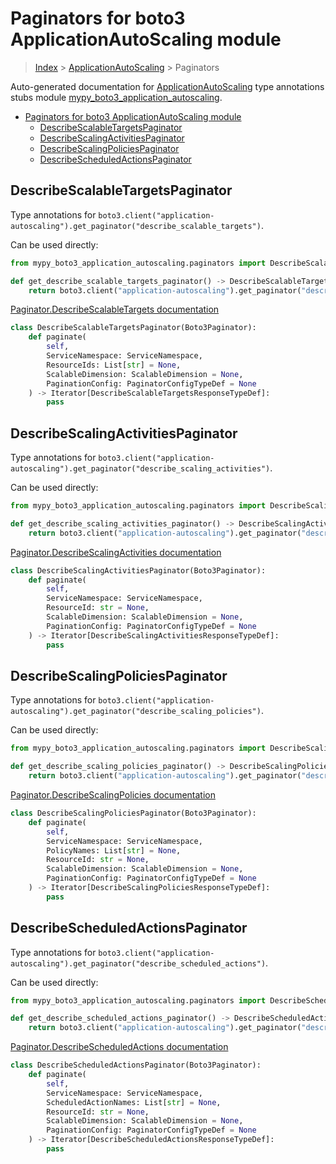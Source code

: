 # Paginators for boto3 ApplicationAutoScaling module

> [Index](../index.md) > [ApplicationAutoScaling](./index.md) > Paginators

Auto-generated documentation for [ApplicationAutoScaling](https://boto3.amazonaws.com/v1/documentation/api/latest/reference/services/application-autoscaling.html#ApplicationAutoScaling)
type annotations stubs module [mypy_boto3_application_autoscaling](https://pypi.org/project/mypy-boto3-application-autoscaling/).

- [Paginators for boto3 ApplicationAutoScaling module](#paginators-for-boto3-applicationautoscaling-module)
  - [DescribeScalableTargetsPaginator](#describescalabletargetspaginator)
  - [DescribeScalingActivitiesPaginator](#describescalingactivitiespaginator)
  - [DescribeScalingPoliciesPaginator](#describescalingpoliciespaginator)
  - [DescribeScheduledActionsPaginator](#describescheduledactionspaginator)

## DescribeScalableTargetsPaginator

Type annotations for `boto3.client("application-autoscaling").get_paginator("describe_scalable_targets")`.

Can be used directly:

```python
from mypy_boto3_application_autoscaling.paginators import DescribeScalableTargetsPaginator

def get_describe_scalable_targets_paginator() -> DescribeScalableTargetsPaginator:
    return boto3.client("application-autoscaling").get_paginator("describe_scalable_targets")
```

[Paginator.DescribeScalableTargets documentation](https://boto3.amazonaws.com/v1/documentation/api/latest/reference/services/application-autoscaling.html#ApplicationAutoScaling.Paginator.DescribeScalableTargets)

```python
class DescribeScalableTargetsPaginator(Boto3Paginator):
    def paginate(
        self,
        ServiceNamespace: ServiceNamespace,
        ResourceIds: List[str] = None,
        ScalableDimension: ScalableDimension = None,
        PaginationConfig: PaginatorConfigTypeDef = None
    ) -> Iterator[DescribeScalableTargetsResponseTypeDef]:
        pass
```
## DescribeScalingActivitiesPaginator

Type annotations for `boto3.client("application-autoscaling").get_paginator("describe_scaling_activities")`.

Can be used directly:

```python
from mypy_boto3_application_autoscaling.paginators import DescribeScalingActivitiesPaginator

def get_describe_scaling_activities_paginator() -> DescribeScalingActivitiesPaginator:
    return boto3.client("application-autoscaling").get_paginator("describe_scaling_activities")
```

[Paginator.DescribeScalingActivities documentation](https://boto3.amazonaws.com/v1/documentation/api/latest/reference/services/application-autoscaling.html#ApplicationAutoScaling.Paginator.DescribeScalingActivities)

```python
class DescribeScalingActivitiesPaginator(Boto3Paginator):
    def paginate(
        self,
        ServiceNamespace: ServiceNamespace,
        ResourceId: str = None,
        ScalableDimension: ScalableDimension = None,
        PaginationConfig: PaginatorConfigTypeDef = None
    ) -> Iterator[DescribeScalingActivitiesResponseTypeDef]:
        pass
```
## DescribeScalingPoliciesPaginator

Type annotations for `boto3.client("application-autoscaling").get_paginator("describe_scaling_policies")`.

Can be used directly:

```python
from mypy_boto3_application_autoscaling.paginators import DescribeScalingPoliciesPaginator

def get_describe_scaling_policies_paginator() -> DescribeScalingPoliciesPaginator:
    return boto3.client("application-autoscaling").get_paginator("describe_scaling_policies")
```

[Paginator.DescribeScalingPolicies documentation](https://boto3.amazonaws.com/v1/documentation/api/latest/reference/services/application-autoscaling.html#ApplicationAutoScaling.Paginator.DescribeScalingPolicies)

```python
class DescribeScalingPoliciesPaginator(Boto3Paginator):
    def paginate(
        self,
        ServiceNamespace: ServiceNamespace,
        PolicyNames: List[str] = None,
        ResourceId: str = None,
        ScalableDimension: ScalableDimension = None,
        PaginationConfig: PaginatorConfigTypeDef = None
    ) -> Iterator[DescribeScalingPoliciesResponseTypeDef]:
        pass
```
## DescribeScheduledActionsPaginator

Type annotations for `boto3.client("application-autoscaling").get_paginator("describe_scheduled_actions")`.

Can be used directly:

```python
from mypy_boto3_application_autoscaling.paginators import DescribeScheduledActionsPaginator

def get_describe_scheduled_actions_paginator() -> DescribeScheduledActionsPaginator:
    return boto3.client("application-autoscaling").get_paginator("describe_scheduled_actions")
```

[Paginator.DescribeScheduledActions documentation](https://boto3.amazonaws.com/v1/documentation/api/latest/reference/services/application-autoscaling.html#ApplicationAutoScaling.Paginator.DescribeScheduledActions)

```python
class DescribeScheduledActionsPaginator(Boto3Paginator):
    def paginate(
        self,
        ServiceNamespace: ServiceNamespace,
        ScheduledActionNames: List[str] = None,
        ResourceId: str = None,
        ScalableDimension: ScalableDimension = None,
        PaginationConfig: PaginatorConfigTypeDef = None
    ) -> Iterator[DescribeScheduledActionsResponseTypeDef]:
        pass
```
